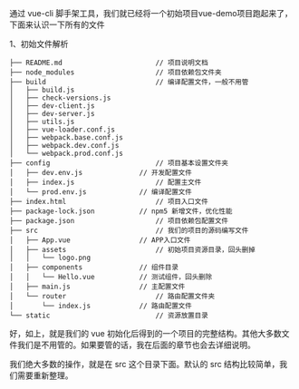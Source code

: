 通过 vue-cli 脚手架工具，我们就已经将一个初始项目vue-demo项目跑起来了，下面来认识一下所有的文件

1、初始文件解析

    ├── README.md                       // 项目说明文档
    ├── node_modules                    // 项目依赖包文件夹
    ├── build                           // 编译配置文件，一般不用管
    │   ├── build.js
    │   ├── check-versions.js
    │   ├── dev-client.js
    │   ├── dev-server.js
    │   ├── utils.js
    │   ├── vue-loader.conf.js
    │   ├── webpack.base.conf.js
    │   ├── webpack.dev.conf.js
    │   └── webpack.prod.conf.js
    ├── config                          // 项目基本设置文件夹
    │   ├── dev.env.js              // 开发配置文件
    │   ├── index.js                    // 配置主文件
    │   └── prod.env.js             // 编译配置文件
    ├── index.html                      // 项目入口文件
    ├── package-lock.json           // npm5 新增文件，优化性能
    ├── package.json                    // 项目依赖包配置文件
    ├── src                             // 我们的项目的源码编写文件
    │   ├── App.vue                 // APP入口文件
    │   ├── assets                      // 初始项目资源目录，回头删掉
    │   │   └── logo.png
    │   ├── components              // 组件目录
    │   │   └── Hello.vue           // 测试组件，回头删除
    │   ├── main.js                 // 主配置文件
    │   └── router                      // 路由配置文件夹
    │       └── index.js            // 路由配置文件
    └── static                          // 资源放置目录

好，如上，就是我们的 vue 初始化后得到的一个项目的完整结构。其他大多数文件我们是不用管的。如果要管的话，我在后面的章节也会去详细说明。

我们绝大多数的操作，就是在 src 这个目录下面。默认的 src 结构比较简单，我们需要重新整理。
